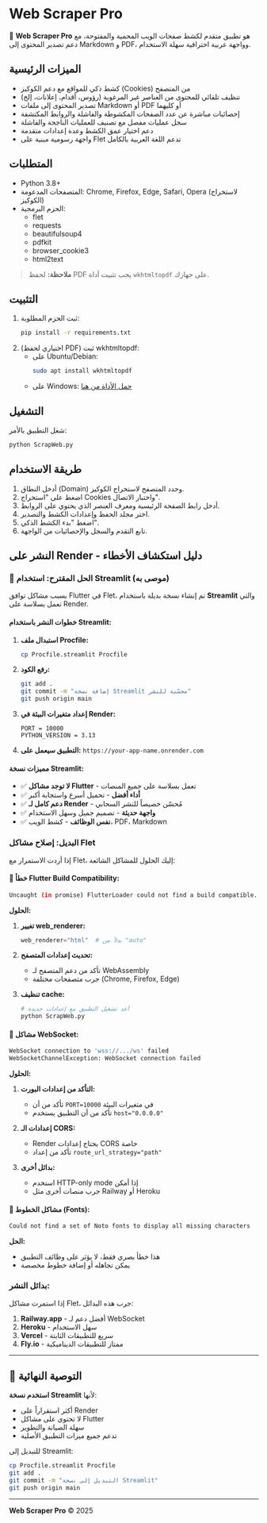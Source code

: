 # Web Scraper Pro

🚀 **Web Scraper Pro** هو تطبيق متقدم لكشط صفحات الويب المحمية والمفتوحة، مع دعم تصدير المحتوى إلى Markdown و PDF، وواجهة عربية احترافية سهلة الاستخدام.

## الميزات الرئيسية
- كشط ذكي للمواقع مع دعم الكوكيز (Cookies) من المتصفح
- تنظيف تلقائي للمحتوى من العناصر غير المرغوبة (رؤوس، أقدام، إعلانات، إلخ)
- تصدير المحتوى إلى ملفات Markdown أو PDF أو كليهما
- إحصائيات مباشرة عن عدد الصفحات المكشوطة والفاشلة والروابط المكتشفة
- سجل عمليات مفصل مع تصنيف للعمليات الناجحة والفاشلة
- دعم اختيار عمق الكشط وعدة إعدادات متقدمة
- واجهة رسومية مبنية على Flet تدعم اللغة العربية بالكامل

## المتطلبات
- Python 3.8+
- المتصفحات المدعومة: Chrome, Firefox, Edge, Safari, Opera (لاستخراج الكوكيز)
- الحزم البرمجية:
  - flet
  - requests
  - beautifulsoup4
  - pdfkit
  - browser_cookie3
  - html2text

> **ملاحظة:** لحفظ PDF يجب تثبيت أداة `wkhtmltopdf` على جهازك.

## التثبيت

1. ثبت الحزم المطلوبة:
   ```bash
   pip install -r requirements.txt
   ```
2. (اختياري لحفظ PDF) ثبت wkhtmltopdf:
   - على Ubuntu/Debian:
     ```bash
     sudo apt install wkhtmltopdf
     ```
   - على Windows: [حمل الأداة من هنا](https://wkhtmltopdf.org/downloads.html)

## التشغيل

شغل التطبيق بالأمر:
```bash
python ScrapWeb.py
```

## طريقة الاستخدام
1. أدخل النطاق (Domain) وحدد المتصفح لاستخراج الكوكيز.
2. اضغط على "استخراج Cookies واختبار الاتصال".
3. أدخل رابط الصفحة الرئيسية ومعرف العنصر الذي يحتوي على الروابط.
4. اختر مجلد الحفظ وإعدادات الكشط والتصدير.
5. اضغط "بدء الكشط الذكي".
6. تابع التقدم والسجل والإحصائيات من الواجهة.

## النشر على Render - دليل استكشاف الأخطاء

### 🚀 الحل المقترح: استخدام Streamlit (موصى به)

بسبب مشاكل توافق Flutter في Flet، تم إنشاء نسخة بديلة باستخدام **Streamlit** والتي تعمل بسلاسة على Render.

#### خطوات النشر باستخدام Streamlit:

1. **استبدال ملف Procfile:**
   ```bash
   cp Procfile.streamlit Procfile
   ```

2. **رفع الكود:**
   ```bash
   git add .
   git commit -m "إضافة نسخة Streamlit محسّنة للنشر"
   git push origin main
   ```

3. **إعداد متغيرات البيئة في Render:**
   ```
   PORT = 10000
   PYTHON_VERSION = 3.13
   ```

4. **التطبيق سيعمل على:**
   `https://your-app-name.onrender.com`

#### مميزات نسخة Streamlit:
- ✅ **لا توجد مشاكل Flutter** - تعمل بسلاسة على جميع المنصات
- ✅ **أداء أفضل** - تحميل أسرع واستجابة أكبر
- ✅ **دعم كامل لـ Render** - مُحسّن خصيصاً للنشر السحابي
- ✅ **واجهة حديثة** - تصميم جميل وسهل الاستخدام
- ✅ **نفس الوظائف** - كشط الويب، PDF، Markdown

### البديل: إصلاح مشاكل Flet

إذا أردت الاستمرار مع Flet، إليك الحلول للمشاكل الشائعة:

#### 🐛 خطأ Flutter Build Compatibility:
```bash
Uncaught (in promise) FlutterLoader could not find a build compatible...
```

**الحلول:**
1. **تغيير web_renderer:**
   ```python
   web_renderer="html"  # بدلاً من "auto"
   ```

2. **تحديث إعدادات المتصفح:**
   - تأكد من دعم المتصفح لـ WebAssembly
   - جرب متصفحات مختلفة (Chrome, Firefox, Edge)

3. **تنظيف cache:**
   ```bash
   # أعد تشغيل التطبيق مع إعدادات جديدة
   python ScrapWeb.py
   ```

#### 🔌 مشاكل WebSocket:
```bash
WebSocket connection to 'wss://.../ws' failed
WebSocketChannelException: WebSocket connection failed
```

**الحلول:**
1. **التأكد من إعدادات البورت:**
   - تأكد من أن `PORT=10000` في متغيرات البيئة
   - تأكد من أن التطبيق يستخدم `host="0.0.0.0"`

2. **إعدادات الـ CORS:**
   - Render يحتاج إعدادات CORS خاصة
   - تأكد من إعداد `route_url_strategy="path"`

3. **بدائل أخرى:**
   - استخدم HTTP-only mode إذا أمكن
   - جرب منصات أخرى مثل Railway أو Heroku

#### 🎨 مشاكل الخطوط (Fonts):
```bash
Could not find a set of Noto fonts to display all missing characters
```

**الحل:**
- هذا خطأ بصري فقط، لا يؤثر على وظائف التطبيق
- يمكن تجاهله أو إضافة خطوط مخصصة

### بدائل النشر:

إذا استمرت مشاكل Flet، جرب هذه البدائل:

1. **Railway.app** - أفضل دعم لـ WebSocket
2. **Heroku** - سهل الاستخدام
3. **Vercel** - سريع للتطبيقات الثابتة
4. **Fly.io** - ممتاز للتطبيقات الديناميكية

---

## 🎯 التوصية النهائية

**استخدم نسخة Streamlit** لأنها:
- أكثر استقراراً على Render
- لا تحتوي على مشاكل Flutter
- سهلة الصيانة والتطوير
- تدعم جميع ميزات التطبيق الأصلية

للتبديل إلى Streamlit:
```bash
cp Procfile.streamlit Procfile
git add .
git commit -m "التبديل إلى نسخة Streamlit"
git push origin main
```

---

**Web Scraper Pro** © 2025